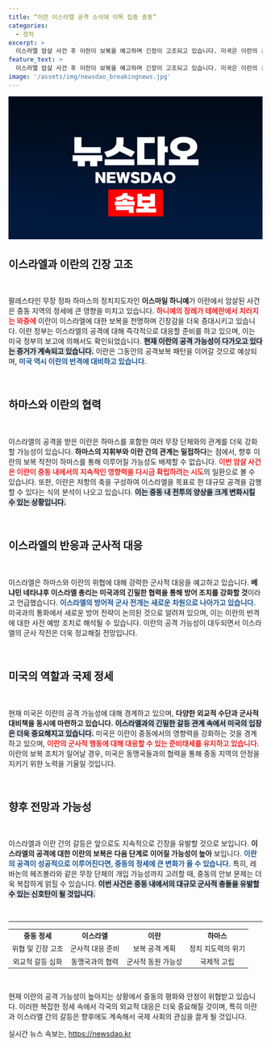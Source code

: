 ```yaml
---
title: “이란 이스라엘 공격 소식에 이목 집중 중동”
categories:
  - 정치
excerpt: >
  이스라엘 암살 사건 후 이란이 보복을 예고하며 긴장이 고조되고 있습니다. 미국은 이란의 공격 가능성에 대비하고 있으며, 하마스를 지원하는 반이스라엘 세력의 동원 조짐도 나타나고 있습니다. 이스라엘과의 충돌이 전면전으로 확대될 수 있는 상황입니다.
feature_text: >
  이스라엘 암살 사건 후 이란이 보복을 예고하며 긴장이 고조되고 있습니다. 미국은 이란의 공격 가능성에 대비하고 있으며, 하마스를 지원하는 반이스라엘 세력의 동원 조짐도 나타나고 있습니다. 이스라엘과의 충돌이 전면전으로 확대될 수 있는 상황입니다.
image: '/assets/img/newsdao_breakingnews.jpg'
---
```


<p><img src="/assets/img/newsdao_breakingnews.jpg" alt="flaretime 속보" /></p>

<h2 data-ke-size="size26">이스라엘과 이란의 긴장 고조</h2>

<p data-ke-size="size16">&nbsp;</p>

<p>팔레스타인 무장 정파 하마스의 정치지도자인 <b>이스마일 하니예</b>가 이란에서 암살된 사건은 중동 지역의 정세에 큰 영향을 미치고 있습니다. <b><span style="color: #ee2323;">하니예의 장례가 테헤란에서 치러지는 와중에</span></b> 이란이 이스라엘에 대한 보복을 천명하며 긴장감을 더욱 증대시키고 있습니다. 이란 정부는 이스라엘의 공격에 대해 즉각적으로 대응할 준비를 하고 있으며, 이는 미국 정부의 보고에 의해서도 확인되었습니다. <b><span style="background-color: #21538527;">현재 이란의 공격 가능성이 다가오고 있다는 증거가 계속되고 있습니다.</span></b> 이란은 그동안의 공격보복 패턴을 이어갈 것으로 예상되며, <b><span style="color: #1a5490;">미국 역시 이란의 반격에 대비하고 있습니다.</span></b></p>

<p data-ke-size="size16">&nbsp;</p>

<h2 data-ke-size="size26">하마스와 이란의 협력</h2>

<p data-ke-size="size16">&nbsp;</p>

<p>이스라엘의 공격을 받은 이란은 하마스를 포함한 여러 무장 단체와의 관계를 더욱 강화할 가능성이 있습니다. <b>하마스의 지휘부와 이란 간의 관계는 밀접하다</b>는 점에서, 향후 이란의 보복 작전이 하마스를 통해 이루어질 가능성도 배제할 수 없습니다. <b><span style="color: #ee2323;">이번 암살 사건은 이란이 중동 내에서의 지속적인 영향력을 다시금 확립하려는 시도</span></b>의 일환으로 볼 수 있습니다. 또한, 이란은 저항의 축을 구성하여 이스라엘을 목표로 한 대규모 공격을 감행할 수 있다는 식의 분석이 나오고 있습니다. <b><span style="background-color: #21538527;">이는 중동 내 전투의 양상을 크게 변화시킬 수 있는 상황입니다.</span></b></p>

<p data-ke-size="size16">&nbsp;</p>

<h2 data-ke-size="size26">이스라엘의 반응과 군사적 대응</h2>

<p data-ke-size="size16">&nbsp;</p>

<p>이스라엘은 하마스와 이란의 위협에 대해 강력한 군사적 대응을 예고하고 있습니다. <b>베냐민 네타냐후 이스라엘 총리는 미국과의 긴밀한 협력을 통해 방어 조치를 강화할 것</b>이라고 언급했습니다. <b><span style="color: #1a5490;">이스라엘의 방어적 군사 전개는 새로운 차원으로 나아가고 있습니다.</span></b> 미국과의 통화에서 새로운 방어 전략이 논의된 것으로 알려져 있으며, 이는 이란의 반격에 대한 사전 예방 조치로 해석될 수 있습니다. 이란의 공격 가능성이 대두되면서 이스라엘의 군사 작전은 더욱 정교해질 전망입니다.</p>

<p data-ke-size="size16">&nbsp;</p>

<h2 data-ke-size="size26">미국의 역할과 국제 정세</h2>

<p data-ke-size="size16">&nbsp;</p>

<p>현재 미국은 이란의 공격 가능성에 대해 경계하고 있으며, <b>다양한 외교적 수단과 군사적 대비책을 동시에 마련하고 있습니다.</b> <b><span style="background-color: #21538527;">이스라엘과의 긴밀한 갈등 관계 속에서 미국의 입장은 더욱 중요해지고 있습니다.</span></b> 미국은 이란이 중동에서의 영향력을 강화하는 것을 경계하고 있으며, <b><span style="color: #ee2323;">이란의 군사적 행동에 대해 대응할 수 있는 준비태세를 유지하고 있습니다.</span></b> 이란의 보복 조치가 일어날 경우, 미국은 동맹국들과의 협력을 통해 중동 지역의 안정을 지키기 위한 노력을 기울일 것입니다.</p>

<p data-ke-size="size16">&nbsp;</p>

<h2 data-ke-size="size26">향후 전망과 가능성</h2>

<p data-ke-size="size16">&nbsp;</p>

<p>이스라엘과 이란 간의 갈등은 앞으로도 지속적으로 긴장을 유발할 것으로 보입니다. <b>이스라엘의 공격에 대한 이란의 보복은 다음 단계로 이어질 가능성이 높아</b> 보입니다. <b><span style="color: #1a5490;">이란의 공격이 성공적으로 이루어진다면, 중동의 정세에 큰 변화가 올 수 있습니다.</span></b> 특히, 레바논의 헤즈볼라와 같은 무장 단체의 개입 가능성까지 고려할 때, 중동의 안보 문제는 더욱 복잡하게 얽힐 수 있습니다. <b><span style="background-color: #21538527;">이번 사건은 중동 내에서의 대규모 군사적 충돌을 유발할 수 있는 신호탄이 될 것입니다.</span></b></p>

<p data-ke-size="size16">&nbsp;</p>

<hr>

<table style="width: 100%;">
<tr>
<td style="text-align: center; height: 17px;"><b>중동 정세</b></td>
<td style="text-align: center; height: 17px;"><b>이스라엘</b></td>
<td style="text-align: center; height: 17px;"><b>이란</b></td>
<td style="text-align: center; height: 17px;"><b>하마스</b></td>
</tr>
<tr>
<td style="text-align: center; height: 17px;">위협 및 긴장 고조</td>
<td style="text-align: center; height: 17px;">군사적 대응 준비</td>
<td style="text-align: center; height: 17px;">보복 공격 계획</td>
<td style="text-align: center; height: 17px;">정치 지도력의 위기</td>
</tr>
<tr>
<td style="text-align: center; height: 17px;">외교적 갈등 심화</td>
<td style="text-align: center; height: 17px;">동맹국과의 협력</td>
<td style="text-align: center; height: 17px;">군사적 동원 가능성</td>
<td style="text-align: center; height: 17px;">국제적 고립</td>
</tr>
</table>

<p data-ke-size="size16">&nbsp;</p>

<p>현재 이란의 공격 가능성이 높아지는 상황에서 중동의 평화와 안정이 위협받고 있습니다. 이러한 복잡한 정세 속에서 각국의 외교적 대응은 더욱 중요해질 것이며, 특히 이란과 이스라엘 간의 갈등은 향후에도 계속해서 국제 사회의 관심을 끌게 될 것입니다.</p>
실시간 뉴스 속보는, <a href="https://newsdao.kr" rel="dofollow">https://newsdao.kr</a>


